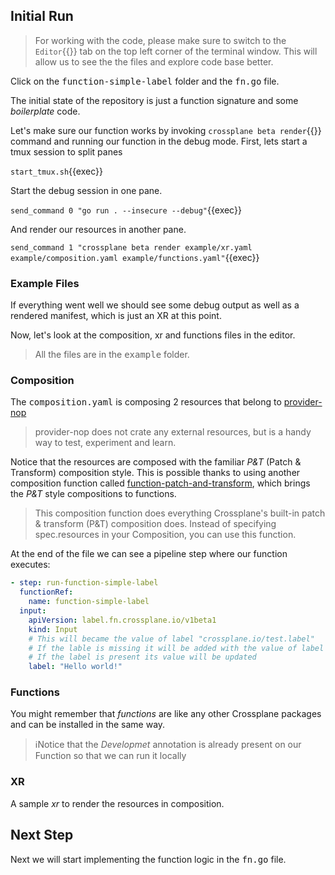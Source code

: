## Initial Run

> For working with the code, please make sure to switch to the `Editor`{{}} tab
> on the top left corner of the terminal window. This will allow us to see the
> the files and explore code base better.

Click on the <kbd>function-simple-label</kbd> folder and the <kbd>fn.go</kbd>
file.

The initial state of the repository is just a function signature and some
_boilerplate_ code.

Let's make sure our function works by invoking `crossplane beta render`{{}} command
and running our function in the debug mode. First, lets start a tmux session to
split panes

`start_tmux.sh`{{exec}}

Start the debug session in one pane.

`send_command 0 "go run . --insecure --debug"`{{exec}}

And render our resources in another pane.

`send_command 1 "crossplane beta render example/xr.yaml example/composition.yaml example/functions.yaml"`{{exec}}

### Example Files

If everything went well we should see some debug output as well as a rendered
manifest, which is just an XR at this point.

Now, let's look at the composition, xr and functions files in the editor.

> All the files are in the <kbd>example</kbd> folder.

### Composition

The <kbd>composition.yaml</kbd> is composing 2 resources that belong to
[provider-nop](https://github.com/crossplane-contrib/provider-nop)

> provider-nop does not crate any external resources, but is a handy way to
> test, experiment and learn.

Notice that the resources are composed with the familiar _P&T_ (Patch &
Transform) composition style. This is possible thanks to using another
composition function called
[function-patch-and-transform](https://marketplace.upbound.io/functions/upbound/function-patch-and-transform/v0.2.1),
which brings the _P&T_ style compositions to functions.

> This composition function does everything Crossplane's built-in patch & transform (P&T) composition does. Instead of specifying spec.resources in your Composition, you can use this function.

At the end of the file we can see a pipeline step where our function executes:

```yaml
- step: run-function-simple-label
  functionRef:
    name: function-simple-label
  input:
    apiVersion: label.fn.crossplane.io/v1beta1
    kind: Input
    # This will became the value of label "crossplane.io/test.label"
    # If the lable is missing it will be added with the value of label field
    # If the label is present its value will be updated
    label: "Hello world!"
```

### Functions

You might remember that _functions_ are like any other Crossplane packages and
can be installed in the same way.

> ℹ️Notice that the _Developmet_ annotation is already present on our Function so
> that we can run it locally

### XR

A sample _xr_ to render the resources in composition.

## Next Step

Next we will start implementing the function logic in the <kbd>fn.go</kbd> file.
